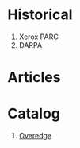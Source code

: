 # Historical

1. Xerox PARC
2. DARPA

# Articles

# Catalog

1. [Overedge](https://arbesman.net/overedge/)

